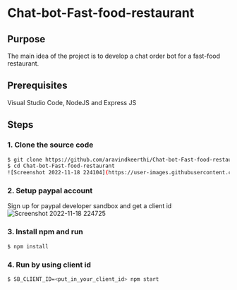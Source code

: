 # Chat-bot-Fast-food-restaurant

## Purpose
The main idea of the project is to develop a chat order bot for a fast-food restaurant.

## Prerequisites

Visual Studio Code, NodeJS and Express JS

## Steps

### 1. Clone the source code
```sh
$ git clone https://github.com/aravindkeerthi/Chat-bot-Fast-food-restaurant.git
$ cd Chat-bot-Fast-food-restaurant
![Screenshot 2022-11-18 224104](https://user-images.githubusercontent.com/114771900/202832745-b8c5b267-831c-4242-9413-0ca457afd509.png)

```
### 2. Setup paypal account
 Sign up for paypal developer sandbox and get a client id
![Screenshot 2022-11-18 224725](https://user-images.githubusercontent.com/114771900/202832844-4871aa39-1d7f-430d-96ce-ac85625687cc.png)

### 3. Install npm and run
```sh
$ npm install
```
### 4. Run by using client id
```sh
$ SB_CLIENT_ID=<put_in_your_client_id> npm start
```
